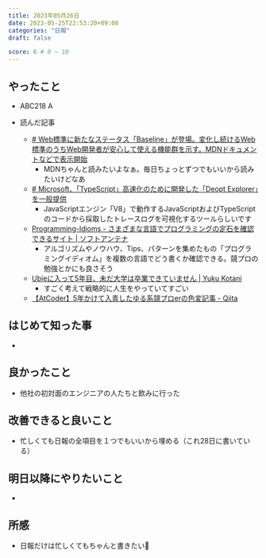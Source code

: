 ```yaml
---
title: 2023年05月26日
date: 2023-05-25T22:53:20+09:00
categories: "日報"
draft: false

score: 6 # 0 ~ 10
---
```

## やったこと

- ABC218 A

- 読んだ記事

	- [# Web標準に新たなステータス「Baseline」が登場。変化し続けるWeb標準のうちWeb開発者が安心して使える機能群を示す。MDNドキュメントなどで表示開始](https://www.publickey1.jp/blog/23/webbaselinewebwebmdn.html)
		- MDNちゃんと読みたいよなぁ。毎日ちょっとずつでもいいから読みたいけどなあ
	- [# Microsoft、「TypeScript」高速化のために開発した「Deopt Explorer」を一般提供](https://forest.watch.impress.co.jp/docs/news/1500436.html)
		- JavaScriptエンジン「V8」で動作するJavaScriptおよびTypeScriptのコードから採取したトレースログを可視化するツールらしいです
	- [Programming-Idioms - さまざまな言語でプログラミングの定石を確認できるサイト | ソフトアンテナ](https://softantenna.com/blog/programming-idioms/)
		- アルゴリズムやノウハウ、Tips、パターンを集めたもの「プログラミングイディオム」を複数の言語でどう書くか確認できる。競プロの勉強とかにも良さそう
	- [Ubieに入って5年目、未だ大学は卒業できていません | Yuku Kotani](https://yuku.dev/articles/2023-05-24/fifth-year-at-the-univ)
		- すごく考えて戦略的に人生をやっていてすごい
	- [【AtCoder】5年かけて入青したゆる系競プロerの色変記事 - Qiita](https://qiita.com/yasagure_/items/d6f7305ddebf5c806b5d)

  

## はじめて知った事

- 

  

## 良かったこと

- 他社の初対面のエンジニアの人たちと飲みに行った

  

## 改善できると良いこと

- 忙しくても日報の全項目を１つでもいいから埋める（これ28日に書いている）

  

## 明日以降にやりたいこと

- 

  

## 所感
- 日報だけは忙しくてもちゃんと書きたい🥺

